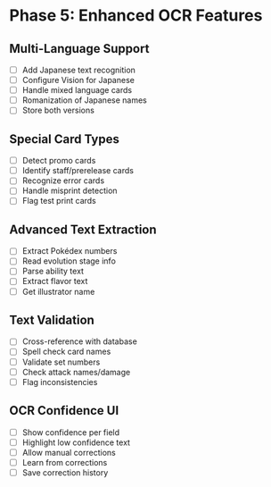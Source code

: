# Phase 5: Enhanced OCR Features

## Multi-Language Support
- [ ] Add Japanese text recognition
- [ ] Configure Vision for Japanese
- [ ] Handle mixed language cards
- [ ] Romanization of Japanese names
- [ ] Store both versions

## Special Card Types
- [ ] Detect promo cards
- [ ] Identify staff/prerelease cards
- [ ] Recognize error cards
- [ ] Handle misprint detection
- [ ] Flag test print cards

## Advanced Text Extraction
- [ ] Extract Pokédex numbers
- [ ] Read evolution stage info
- [ ] Parse ability text
- [ ] Extract flavor text
- [ ] Get illustrator name

## Text Validation
- [ ] Cross-reference with database
- [ ] Spell check card names
- [ ] Validate set numbers
- [ ] Check attack names/damage
- [ ] Flag inconsistencies

## OCR Confidence UI
- [ ] Show confidence per field
- [ ] Highlight low confidence text
- [ ] Allow manual corrections
- [ ] Learn from corrections
- [ ] Save correction history